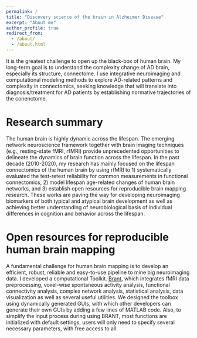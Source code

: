 ```yaml
---
permalink: /
title: "Discovery science of the brain in Alzheimer Disease"
excerpt: "About me"
author_profile: true
redirect_from: 
  - /about/
  - /about.html
---
```


It is the greatest challenge to open up the black-box of human brain. My long-term goal is to understand the complexity change of AD brain, especially its structure, connectome. I use integrative neuroimaging and computational modeling methods to explore AD-related patterns and complexity in connectomics, seeking knowledge that will translate into diagnosis/treatment for AD patients by establishing normative trajectories of the conenctome. 

Research summary
======
The human brain is highly dynamic across the lifespan. The emerging network neuroscience framework together with brain imaging techniques (e.g., resting-state fMRI, rfMRI) provide unprecedented opportunities to delineate the dynamics of brain function across the lifespan. In the past decade (2010-2020), my research has mainly focused on the lifespan connectomics of the human brain by using rfMRI to 1) systematically evaluated the test-retest reliability for common measurements in functional connectomics, 2) model lifespan age-related changes of human brain networks, and 3) establish open resources for reproducible brain mapping research. These works are
paving the way for developing neuroimaging biomarkers of both typical and atypical brain development as well as achieving better understanding of neurobiological basis of individual differences in cognition and behavior across the lifespan.

Open resources for reproducible human brain mapping
======
A fundamental challenge for human brain mapping is to develop an efficient, robust, reliable and easy-to-use pipeline to mine big neuroimaging data. I developed a computational Toolkit. [Brant](http://brant.brainnetome.org/), which integrates fMRI data preprocessing, voxel-wise spontaneous activity analysis, functional connectivity analysis, complex network analysis, statistical analysis, data visualization as well as several useful utilities. We designed the toolbox using dynamically generated GUIs, with which other developers can generate their own GUIs by adding a few lines of MATLAB code. Also, to simplify the input process during using BRANT, most functions are initialized with default settings, users will only need to specify several necessary parameters, with free access to all.


